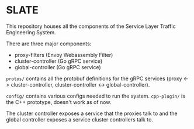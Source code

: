 # SLATE

This repository houses all the components of the Service Layer Traffic Engineering System.

There are three major components:
- proxy-filters (Envoy Webassembly Filter)
- cluster-controller (Go gRPC service)
- global-controller (Go gRPC service)

`protos/` contains all the protobuf definitions for the gRPC services (proxy <-> cluster-controller, cluster-controller <-> global-controller).

`config/` contains various configs needed to run the system.
`cpp-plugin/` is the C++ prototype, doesn't work as of now.

The cluster controller exposes a service that the proxies talk to and the global controller exposes a service cluster controllers talk to.

